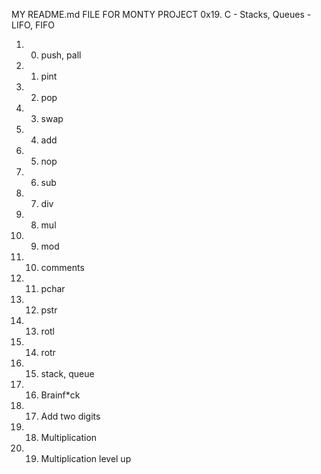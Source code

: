MY README.md FILE FOR MONTY PROJECT 0x19. C - Stacks, Queues - LIFO, FIFO
1. 0. push, pall
2. 1. pint
3. 2. pop
4. 3. swap
5. 4. add
6. 5. nop
7. 6. sub
8. 7. div
9. 8. mul
10. 9. mod
11. 10. comments
12. 11. pchar
13. 12. pstr
14. 13. rotl
15. 14. rotr
16. 15. stack, queue
17. 16. Brainf*ck
18. 17. Add two digits
19. 18. Multiplication
20. 19. Multiplication level up
